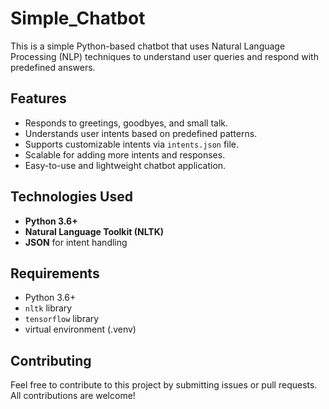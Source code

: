 # Simple_Chatbot
This is a simple Python-based chatbot that uses Natural Language Processing (NLP) techniques to understand user queries and respond with predefined answers. 

## Features
- Responds to greetings, goodbyes, and small talk.
- Understands user intents based on predefined patterns.
- Supports customizable intents via `intents.json` file.
- Scalable for adding more intents and responses.
- Easy-to-use and lightweight chatbot application.

## Technologies Used
- **Python 3.6+**
- **Natural Language Toolkit (NLTK)**
- **JSON** for intent handling

## Requirements

- Python 3.6+
- `nltk` library
- `tensorflow` library
- virtual environment (.venv)

## Contributing
Feel free to contribute to this project by submitting issues or pull requests. All contributions are welcome!
